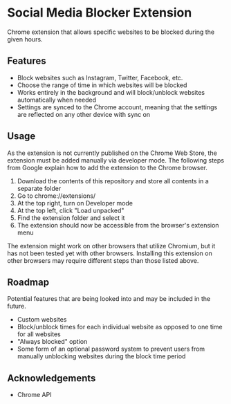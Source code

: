 # Social Media Blocker Extension
Chrome extension that allows specific websites to be blocked during the given hours.

## Features
- Block websites such as Instagram, Twitter, Facebook, etc.
- Choose the range of time in which websites will be blocked
- Works entirely in the background and will block/unblock websites automatically when needed
- Settings are synced to the Chrome account, meaning that the settings are reflected on any other device with sync on

## Usage
As the extension is not currently published on the Chrome Web Store, the extension must be added manually via developer mode. The following steps from Google explain how to add the extension to the Chrome browser.
1. Download the contents of this repository and store all contents in a separate folder
2. Go to chrome://extensions/
3. At the top right, turn on Developer mode
4. At the top left, click "Load unpacked"
5. Find the extension folder and select it
6. The extension should now be accessible from the browser's extension menu
   
The extension might work on other browsers that utilize Chromium, but it has not been tested yet with other browsers. Installing this extension on other browsers may require different steps than those listed above.

## Roadmap
Potential features that are being looked into and may be included in the future.
- Custom websites
- Block/unblock times for each individual website as opposed to one time for all websites
- "Always blocked" option
- Some form of an optional password system to prevent users from manually unblocking websites during the block time period

## Acknowledgements
- Chrome API

